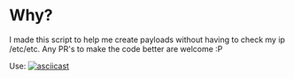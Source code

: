 # Why?
I made this script to help me create payloads without having to check my ip /etc/etc. Any PR's to make the code better are welcome :P

Use:
[![asciicast](https://asciinema.org/a/043Gf1K2reLR6UxiZXSAUF6gt.svg)](https://asciinema.org/a/043Gf1K2reLR6UxiZXSAUF6gt)
